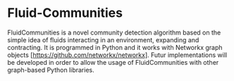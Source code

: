 # Fluid-Communities

FluidCommunities is a novel community detection algorithm based on the simple idea of fluids interacting in an environment, expanding and contracting. It is programmed in Python and it works with Networkx graph objects [https://github.com/networkx/networkx]. Futur implementations will be developed in order to allow the usage of FluidCommunities with other graph-based Python libraries.
